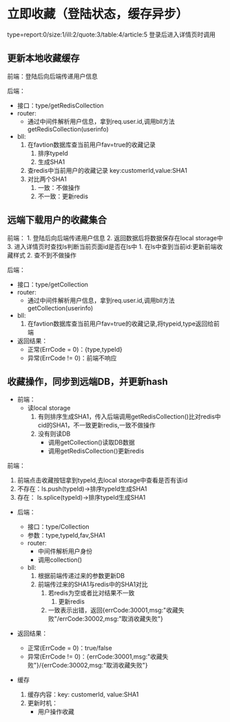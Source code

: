 <!--作者：袭凤双 -->
<!-- 时间：2019.12.08 -->

<!-- 迁移至通用方法 -->
# 立即收藏（登陆状态，缓存异步）

type=report:0/size:1/ill:2/quote:3/table:4/article:5
登录后进入详情页时调用

<!-- 一共有3个接口，分别描述 -->

<!-- 接口1，比对hash是否一致，用以判断是否需要更新本地收藏缓存 -->
<!-- 接口2，远端下载用户的收藏集合 -->
<!-- 接口3，收藏操作，同步到远端DB，并更新hash -->

<!-- 该相关过程重新整理 -->

## 更新本地收藏缓存

前端：登陆后向后端传递用户信息

后端：

- 接口：type/getRedisCollection
- router:
  - 通过中间件解析用户信息，拿到req.user.id,调用bll方法getRedisCollection(userinfo)
- bll:
  1. 在favtion数据库查当前用户fav=true的收藏记录
       1. 排序typeId
       2. 生成SHA1
  2. 查redis中当前用户的收藏记录 key:customerId,value:SHA1
  3. 对比两个SHA1
        1. 一致：不做操作
        2. 不一致：更新redis

## 远端下载用户的收藏集合

前端：
    1. 登陆后向后端传递用户信息
    2. 返回数据后将数据保存在local storage中
    3. 进入详情页时查找ls判断当前页面id是否在ls中
       1. 在ls中查到当前id:更新前端收藏样式
       2. 查不到不做操作

后端：

- 接口：type/getCollection
- router:
  - 通过中间件解析用户信息，拿到req.user.id,调用bll方法getCollection(userinfo)
- bll:
  1. 在favtion数据库查当前用户fav=true的收藏记录,将typeid,type返回给前端
- 返回结果：
  - 正常(ErrCode = 0)：{type,typeId}
  - 异常(ErrCode != 0)：前端不响应

## 收藏操作，同步到远端DB，并更新hash

- 前端：
  - 读local storage
      1. 有则排序生成SHA1，传入后端调用getRedisCollection()比对redis中cid的SHA1，不一致更新redis,一致不做操作
      2. 没有则读DB
          - 调用getCollection()读取DB数据
          - 调用getRedisCollection()更新redis
        <!-- - DB有记录且fav=true，调用stdPage()取出customerId的所有记录，排序typeId生成SHA1，存入redis,将typeId,type存入前端local storage
        <!-- hash为空 -->
        <!-- - DB没记录不做操作 -->

 前端：

  1. 前端点击收藏按钮拿到typeId,去local storage中查看是否有该id
  2. 不存在：ls.push(typeId)->排序typeId生成SHA1
  3. 存在： ls.splice(typeId)->排序typeId生成SHA1

- 后端：
  - 接口：type/Collection
  - 参数：type,typeId,fav,SHA1
  - router:
    - 中间件解析用户身份
    - 调用collection()
  - bll:
    1. 根据前端传递过来的参数更新DB
    2. 前端传过来的SHA1与redis中的SHA1对比
       1. 若redis为空或者比对结果不一致
          1. 更新redis
       2. 一致表示出错，返回{errCode:30001,msg:"收藏失败"/errCode:30002,msg:"取消收藏失败"}

- 返回结果：
  - 正常(ErrCode = 0)：true/false
  - 异常(ErrCode != 0)：{errCode:30001,msg:"收藏失败"}/{errCode:30002,msg:"取消收藏失败"}

- 缓存

  1. 缓存内容：key: customerId, value:SHA1
  2. 更新时机：
     - 用户操作收藏
